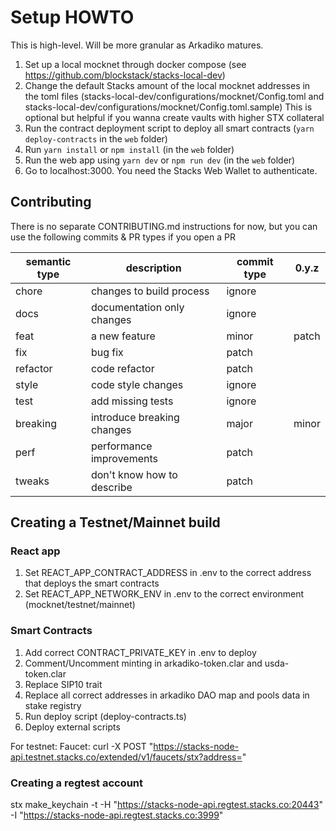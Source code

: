 # Setup HOWTO

This is high-level. Will be more granular as Arkadiko matures.

1. Set up a local mocknet through docker compose (see https://github.com/blockstack/stacks-local-dev)
2. Change the default Stacks amount of the local mocknet addresses in the toml files (stacks-local-dev/configurations/mocknet/Config.toml and stacks-local-dev/configurations/mocknet/Config.toml.sample)
  This is optional but helpful if you wanna create vaults with higher STX collateral
3. Run the contract deployment script to deploy all smart contracts (`yarn deploy-contracts` in the `web` folder)
4. Run `yarn install` or `npm install` (in the `web` folder)
5. Run the web app using `yarn dev` or `npm run dev` (in the `web` folder)
6. Go to localhost:3000. You need the Stacks Web Wallet to authenticate.

## Contributing

There is no separate CONTRIBUTING.md instructions for now, but you can use the following commits & PR types if you open a PR

|semantic type|description|commit type|0.y.z|
|---|---|---|---|
|chore|changes to build process|ignore||
|docs|documentation only changes|ignore||
|feat|a new feature|minor|patch|
|fix|bug fix|patch||
|refactor|code refactor|patch||
|style|code style changes|ignore||
|test|add missing tests|ignore||
|breaking|introduce breaking changes|major|minor|
|perf|performance improvements|patch||
|tweaks|don't know how to describe|patch||

## Creating a Testnet/Mainnet build

### React app
1. Set REACT_APP_CONTRACT_ADDRESS in .env to the correct address that deploys the smart contracts
2. Set REACT_APP_NETWORK_ENV in .env to the correct environment (mocknet/testnet/mainnet)

### Smart Contracts
1. Add correct CONTRACT_PRIVATE_KEY in .env to deploy
2. Comment/Uncomment minting in arkadiko-token.clar and usda-token.clar
3. Replace SIP10 trait
4. Replace all correct addresses in arkadiko DAO map and pools data in stake registry
5. Run deploy script (deploy-contracts.ts)
6. Deploy external scripts

For testnet:
Faucet: curl -X POST "https://stacks-node-api.testnet.stacks.co/extended/v1/faucets/stx?address=<ADDR>"

### Creating a regtest account

stx make_keychain -t -H "https://stacks-node-api.regtest.stacks.co:20443" -I "https://stacks-node-api.regtest.stacks.co:3999"
